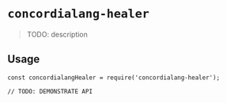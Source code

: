 # `concordialang-healer`

> TODO: description

## Usage

```
const concordialangHealer = require('concordialang-healer');

// TODO: DEMONSTRATE API
```

